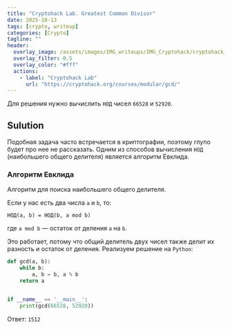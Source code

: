 ```yaml
---
title: "Cryptohack Lab. Greatest Common Divisor"
date: 2025-10-13
tags: [crypto, writeup]  
categories: [Crypto]
tagline: ""
header:
  overlay_image: /assets/images/IMG_writeups/IMG_Cryptohack/cryptohack_logo.webp
  overlay_filter: 0.5 
  overlay_color: "#fff"
  actions:
    - label: "Сryptohack Lab"
      url: "https://cryptohack.org/courses/modular/gcd/"
---
```


Для решения нужно вычислить `НОД` чисел `66528` и `52920`.

## Sulution

Подобная задача часто встречается в криптографии, поэтому глупо будет про нее не рассказать. Одним из способов вычисления `НОД` (наибольшего общего делителя) является алгоритм Евклида.

### Алгоритм Евклида 

Алгоритм для поиска наибольшего общего делителя. 

Если у нас есть два числа `a` и `b`, то:

```
НОД(a, b) = НОД(b, a mod b)
```

где `a mod b` — остаток от деления `a` на `b`.  

Это работает, потому что общий делитель двух чисел также делит их разность и остаток от деления. Реализуем решение на `Python`:

```python
def gcd(a, b):
    while b:
        a, b = b, a % b
    return a


if __name__ == '__main__':
    print(gcd(66528, 52920))
```

Ответ: `1512`